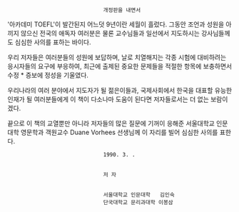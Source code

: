 
                                  개정판을 내면서

  '아카데미 TOEFL'이 발간된지 어느덧 9년이란 세월이 흘렀다. 그동안 조언과 성원을 아끼지 않으신 전국의 애독자 여러분은 물론 교수님들과 일선에서 지도하시는 강사님들께도 심심한 사의를 표하는 바이다.

  우리 저자들은 여러분들의 성원에 보답하며, 날로 치열해지는 각종 시험에 대비하려는 응시자들의 요구에 부응하여, 최근에 출제된 중요한 문제들을 적절한 항목에 보충하면서 수정 * 증보에 정성을 기울였다.

  우리나라의 여러 분야에서 지도자가 될 젊은이들과, 국제사회에서 한국을 대표할 유능한 인재가 될 여러분들에게 이 책이 다소나마 도움이 된다면 저자들로서는 더 없는 보람이겠다.

  끝으로 이 책의 교열뿐만 아니라 저자들의 많은 질문에 기꺼이 응해준 서울대학교 인문대학 영문학과 객원교수 Duane Vorhees 선생님께 이 자리를 빌어 심심한 사의를 표한다.


                                  1990. 3. .


                                  저 자 


                                  서울대학교 인문대학   김인숙
                                  단국대학교 문리과대학 이봉삼 
